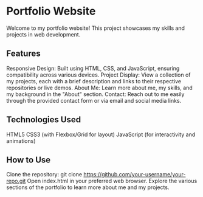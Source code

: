 # Portfolio Website
Welcome to my portfolio website! This project showcases my skills and projects in web development.

## Features
Responsive Design: Built using HTML, CSS, and JavaScript, ensuring compatibility across various devices.
Project Display: View a collection of my projects, each with a brief description and links to their respective repositories or live demos.
About Me: Learn more about me, my skills, and my background in the "About" section.
Contact: Reach out to me easily through the provided contact form or via email and social media links.


## Technologies Used
HTML5
CSS3 (with Flexbox/Grid for layout)
JavaScript (for interactivity and animations)


## How to Use
Clone the repository: git clone https://github.com/your-username/your-repo.git
Open index.html in your preferred web browser.
Explore the various sections of the portfolio to learn more about me and my projects.
